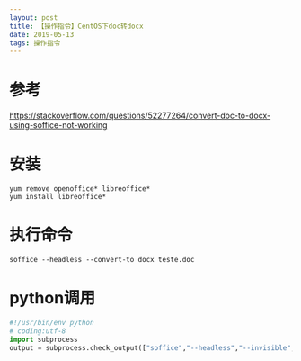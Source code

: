 ```yaml
---
layout: post
title: 【操作指令】CentOS下doc转docx
date: 2019-05-13
tags: 操作指令
---
```


# 参考

<https://stackoverflow.com/questions/52277264/convert-doc-to-docx-using-soffice-not-working>

# 安装

```shell
yum remove openoffice* libreoffice*
yum install libreoffice*
```

# 执行命令

```shell
soffice --headless --convert-to docx teste.doc
```

# python调用

```python
#!/usr/bin/env python
# coding:utf-8
import subprocess
output = subprocess.check_output(["soffice","--headless","--invisible","--convert-to","docx","/home/requiem/workspace/python3/test.doc","--outdir","/home/requiem/workspace/python3/"])
```
